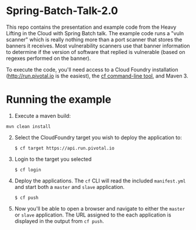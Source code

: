 Spring-Batch-Talk-2.0
=====================

This repo contains the presentation and example code from the Heavy Lifting in the Cloud with Spring Batch talk.  The example code runs a "vuln scanner" which is really nothing more than a port scanner that stores the banners it receives.  Most vulnerability scanners use that banner information to determine if the version of software that replied is vulnerable (based on regexes performed on the banner).

To execute the code, you'll need access to a Cloud Foundry installation (http://run.pivotal.io is the easiest), the [cf command-line tool](http://docs.cloudfoundry.com/docs/using/managing-apps/cf/index.html), and Maven 3.

Running the example
===================

1. Execute a maven build:
~~~
mvn clean install
~~~
2. Select the CloudFoundry target you wish to deploy the application to:

    `$ cf target https://api.run.pivotal.io` 
3. Login to the target you selected

    `$ cf login`
4. Deploy the applications. The `cf` CLI will read the included `manifest.yml` and start both a `master` and `slave` application. 

    `$ cf push`
14. Now you'll be able to open a browser and navigate to either the `master` or `slave` application. The URL assigned to the each application is displayed in the output from `cf push`.

